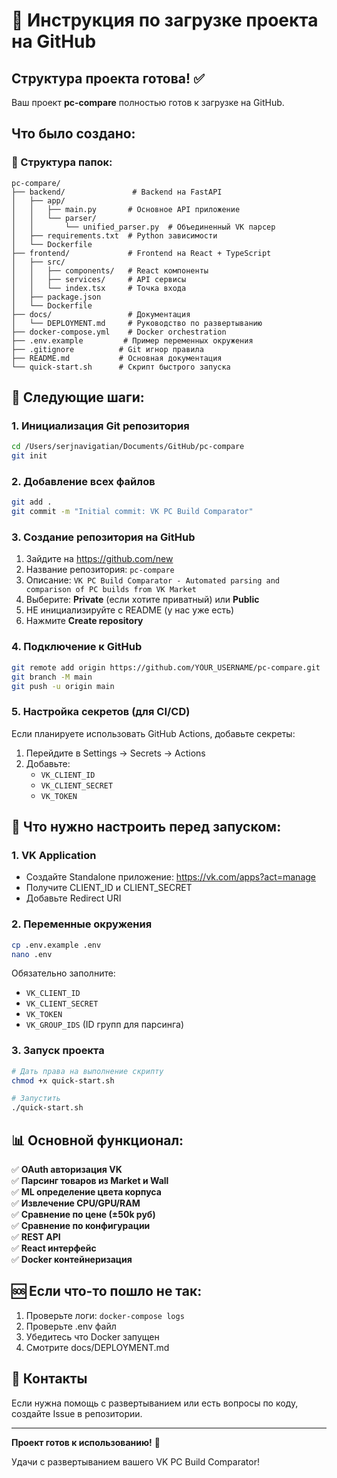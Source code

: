 # 🚀 Инструкция по загрузке проекта на GitHub

## Структура проекта готова! ✅

Ваш проект **pc-compare** полностью готов к загрузке на GitHub.

## Что было создано:

### 📁 Структура папок:
```
pc-compare/
├── backend/               # Backend на FastAPI
│   ├── app/
│   │   ├── main.py       # Основное API приложение
│   │   └── parser/
│   │       └── unified_parser.py  # Объединенный VK парсер
│   ├── requirements.txt  # Python зависимости
│   └── Dockerfile
├── frontend/             # Frontend на React + TypeScript
│   ├── src/
│   │   ├── components/   # React компоненты
│   │   ├── services/     # API сервисы
│   │   └── index.tsx     # Точка входа
│   ├── package.json
│   └── Dockerfile
├── docs/                 # Документация
│   └── DEPLOYMENT.md     # Руководство по развертыванию
├── docker-compose.yml    # Docker orchestration
├── .env.example         # Пример переменных окружения
├── .gitignore          # Git игнор правила
├── README.md           # Основная документация
└── quick-start.sh      # Скрипт быстрого запуска
```

## 📝 Следующие шаги:

### 1. Инициализация Git репозитория

```bash
cd /Users/serjnavigatian/Documents/GitHub/pc-compare
git init
```

### 2. Добавление всех файлов

```bash
git add .
git commit -m "Initial commit: VK PC Build Comparator"
```

### 3. Создание репозитория на GitHub

1. Зайдите на https://github.com/new
2. Название репозитория: `pc-compare`
3. Описание: `VK PC Build Comparator - Automated parsing and comparison of PC builds from VK Market`
4. Выберите: **Private** (если хотите приватный) или **Public**
5. НЕ инициализируйте с README (у нас уже есть)
6. Нажмите **Create repository**

### 4. Подключение к GitHub

```bash
git remote add origin https://github.com/YOUR_USERNAME/pc-compare.git
git branch -M main
git push -u origin main
```

### 5. Настройка секретов (для CI/CD)

Если планируете использовать GitHub Actions, добавьте секреты:

1. Перейдите в Settings → Secrets → Actions
2. Добавьте:
   - `VK_CLIENT_ID`
   - `VK_CLIENT_SECRET`
   - `VK_TOKEN`

## 🔧 Что нужно настроить перед запуском:

### 1. VK Application
- Создайте Standalone приложение: https://vk.com/apps?act=manage
- Получите CLIENT_ID и CLIENT_SECRET
- Добавьте Redirect URI

### 2. Переменные окружения
```bash
cp .env.example .env
nano .env
```

Обязательно заполните:
- `VK_CLIENT_ID`
- `VK_CLIENT_SECRET`
- `VK_TOKEN`
- `VK_GROUP_IDS` (ID групп для парсинга)

### 3. Запуск проекта
```bash
# Дать права на выполнение скрипту
chmod +x quick-start.sh

# Запустить
./quick-start.sh
```

## 📊 Основной функционал:

✅ **OAuth авторизация VK**  
✅ **Парсинг товаров из Market и Wall**  
✅ **ML определение цвета корпуса**  
✅ **Извлечение CPU/GPU/RAM**  
✅ **Сравнение по цене (±50k руб)**  
✅ **Сравнение по конфигурации**  
✅ **REST API**  
✅ **React интерфейс**  
✅ **Docker контейнеризация**  

## 🆘 Если что-то пошло не так:

1. Проверьте логи: `docker-compose logs`
2. Проверьте .env файл
3. Убедитесь что Docker запущен
4. Смотрите docs/DEPLOYMENT.md

## 📧 Контакты

Если нужна помощь с развертыванием или есть вопросы по коду, создайте Issue в репозитории.

---

**Проект готов к использованию!** 🎉

Удачи с развертыванием вашего VK PC Build Comparator!
